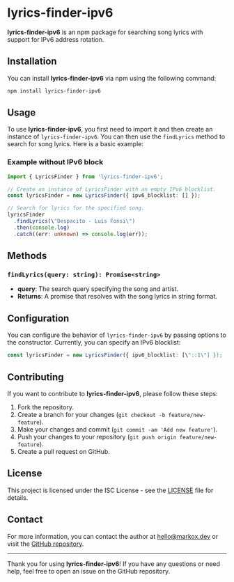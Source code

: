 # lyrics-finder-ipv6

**lyrics-finder-ipv6** is an npm package for searching song lyrics with support for IPv6 address rotation.

## Installation

You can install **lyrics-finder-ipv6** via npm using the following command:

```bash
npm install lyrics-finder-ipv6
```

## Usage

To use **lyrics-finder-ipv6**, you first need to import it and then create an instance of `lyrics-finder-ipv6`. You can then use the `findLyrics` method to search for song lyrics. Here is a basic example:

### Example without IPv6 block

```typescript
import { LyricsFinder } from 'lyrics-finder-ipv6';

// Create an instance of LyricsFinder with an empty IPv6 blocklist.
const lyricsFinder = new LyricsFinder({ ipv6_blocklist: [] });

// Search for lyrics for the specified song.
lyricsFinder
  .findLyrics(\"Despacito - Luis Fonsi\")
  .then(console.log)
  .catch((err: unknown) => console.log(err));
```

## Methods

### `findLyrics(query: string): Promise<string>`

- **query**: The search query specifying the song and artist.
- **Returns**: A promise that resolves with the song lyrics in string format.

## Configuration

You can configure the behavior of `lyrics-finder-ipv6` by passing options to the constructor. Currently, you can specify an IPv6 blocklist:

```typescript
const lyricsFinder = new LyricsFinder({ ipv6_blocklist: [\"::1\"] });
```

## Contributing

If you want to contribute to **lyrics-finder-ipv6**, please follow these steps:

1. Fork the repository.
2. Create a branch for your changes (`git checkout -b feature/new-feature`).
3. Make your changes and commit (`git commit -am 'Add new feature'`).
4. Push your changes to your repository (`git push origin feature/new-feature`).
5. Create a pull request on GitHub.

## License

This project is licensed under the ISC License - see the [LICENSE](LICENSE) file for details.

## Contact

For more information, you can contact the author at [hello@markox.dev](mailto:hello@markox.dev) or visit the [GitHub repository](https://github.com/Markox36/LyricsFinder).

---

Thank you for using **lyrics-finder-ipv6**! If you have any questions or need help, feel free to open an issue on the GitHub repository.
